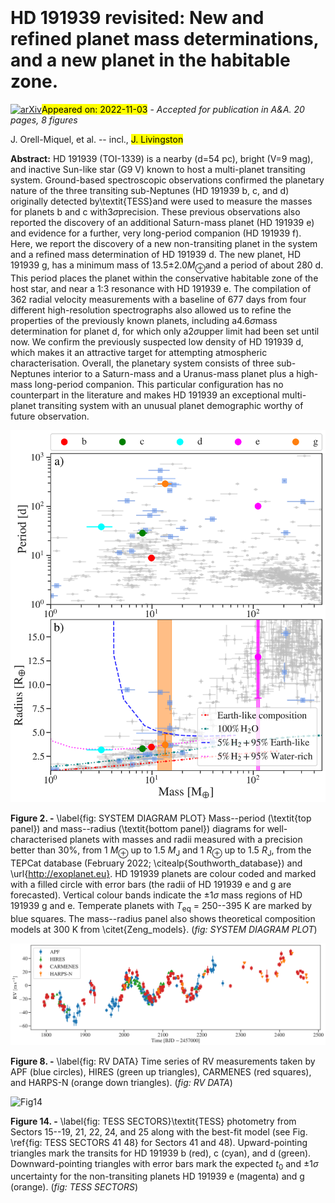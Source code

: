 <div class="macros" style="visibility:hidden;">
$\newcommand{\ensuremath}{}$
$\newcommand{\xspace}{}$
$\newcommand{\object}[1]{\texttt{#1}}$
$\newcommand{\farcs}{{.}''}$
$\newcommand{\farcm}{{.}'}$
$\newcommand{\arcsec}{''}$
$\newcommand{\arcmin}{'}$
$\newcommand{\ion}[2]{#1#2}$
$\newcommand{\textsc}[1]{\textrm{#1}}$
$\newcommand{\hl}[1]{\textrm{#1}}$</div>

<div class="macros" style="visibility:hidden;">
$\newcommand{$\ensuremath$}{}$
$\newcommand{$\xspace$}{}$
$\newcommand{$\object$}[1]{\texttt{#1}}$
$\newcommand{$\farcs$}{{.}''}$
$\newcommand{$\farcm$}{{.}'}$
$\newcommand{$\arcsec$}{''}$
$\newcommand{$\arcmin$}{'}$
$\newcommand{$\ion$}[2]{#1#2}$
$\newcommand{$\textsc$}[1]{\textrm{#1}}$
$\newcommand{$\hl$}[1]{\textrm{#1}}$</div>



<div id="title">

# HD 191939 revisited: New and refined planet mass determinations, and a new planet in the habitable zone.

</div>
<div id="comments">

[![arXiv](https://img.shields.io/badge/arXiv-2211.00667-b31b1b.svg)](https://arxiv.org/abs/2211.00667)<mark>Appeared on: 2022-11-03</mark> - _Accepted for publication in A&A. 20 pages, 8 figures_

</div>
<div id="authors">

J. Orell-Miquel, et al. -- incl., <mark>J. Livingston</mark>

</div>
<div id="abstract">

**Abstract:** HD 191939 (TOI-1339) is a nearby (d$=$54 pc), bright (V$=$9 mag), and inactive Sun-like star (G9 V) known to host a multi-planet transiting system. Ground-based spectroscopic observations confirmed the planetary nature of the three transiting sub-Neptunes (HD 191939 b, c, and d) originally detected by\textit{TESS}and were used to measure the masses for planets b and c with$3\sigma$precision. These previous observations also reported the discovery of an additional Saturn-mass planet (HD 191939 e) and evidence for a further, very long-period companion (HD 191939 f). Here, we report the discovery of a new non-transiting planet in the system and a refined mass determination of HD 191939 d. The new planet, HD 191939 g, has a minimum mass of 13.5$\pm$2.0$M_\oplus$and a period of about 280 d. This period places the planet within the conservative habitable zone of the host star, and near a 1:3 resonance with HD 191939 e.  The compilation of 362 radial velocity measurements with a baseline of 677 days from four different high-resolution spectrographs also allowed us to refine the properties of the previously known planets, including a$4.6\sigma$mass determination for planet d, for which only a$2\sigma$upper limit had been set until now. We confirm the previously suspected low density of HD 191939 d, which makes it an attractive target for attempting atmospheric characterisation.  Overall, the planetary system consists of three sub-Neptunes interior to a Saturn-mass and a Uranus-mass planet plus a high-mass long-period companion. This particular configuration has no counterpart in the literature and makes HD 191939 an exceptional multi-planet transiting system with an unusual planet demographic worthy of future observation.

</div>

<div id="div_fig1">

<img src="tmp_2211.00667/./Figs/R-M_DIAGRAM_referee.png" alt="Fig2" width="100%"/>

**Figure 2. -** \label{fig: SYSTEM DIAGRAM PLOT}
    Mass--period (\textit{top panel}) and mass--radius (\textit{bottom panel}) diagrams for well-characterised planets with masses and radii measured with a precision better than 30\%, from 1 ${M}_\oplus$ up to 1.5 ${M}_{\mathrm{J}}$ and 1 ${R}_\oplus$ up to 1.5 ${R}_{\mathrm{J}}$, from the TEPCat database (February 2022; \citealp{Southworth_database}) and \url{http://exoplanet.eu}. HD 191939 planets are colour coded and marked with a filled circle with error bars (the radii  of HD 191939 e and g are forecasted). Vertical colour bands indicate the $\pm 1\sigma$ mass regions of HD 191939 g and e. Temperate planets with $T_{\mathrm{eq}}$ = 250--395 K are marked by blue squares. The mass--radius panel also shows theoretical composition models at 300 K from \citet{Zeng_models}. (*fig: SYSTEM DIAGRAM PLOT*)

</div>
<div id="div_fig2">

<img src="tmp_2211.00667/./Figs/RVS_ALL_DATASETS_no_grid.png" alt="Fig8" width="100%"/>

**Figure 8. -** \label{fig: RV DATA}
Time series of RV measurements taken by APF (blue circles), HIRES (green up triangles), CARMENES (red squares), and HARPS-N (orange down triangles). (*fig: RV DATA*)

</div>
<div id="div_fig3">

<img src="tmp_2211.00667/./Figs/TESS_PHOTOMETRY_jf_0_referee.png" alt="Fig14" width="100%"/>

**Figure 14. -** \label{fig: TESS SECTORS}\textit{TESS} photometry from Sectors 15--19, 21, 22, 24, and 25 along with the best-fit model (see Fig. \ref{fig: TESS SECTORS 41 48} for Sectors 41 and 48). Upward-pointing triangles mark the transits for HD 191939 b (red), c (cyan), and d (green). Downward-pointing triangles with error bars mark the expected $t_0$ and $\pm   1\sigma$ uncertainty for the non-transiting planets HD 191939 e (magenta) and g (orange). (*fig: TESS SECTORS*)

</div>